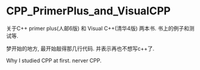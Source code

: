 # CPP_PrimerPlus_and_VisualCPP

关于C++ primer plus(人邮6版) 和 Visual C++(清华4版) 两本书. 书上的例子和测试等.

梦开始的地方, 最开始敲得那几行代码. 并表示再也不想写c++了.

Why I studied CPP at first. nerver CPP.
